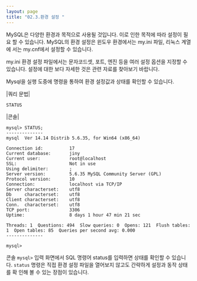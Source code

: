 ```yaml
---
layout: page
title: "02.3.환경 설정 "
--- 
```

MySQL은 다양한 환경과 목적으로 사용될 것입니다. 이로 인한 목적에 따라 설정이 필요 할 수 있습니다. MySQL의 환경 설정은 윈도우 환경에서는 my.ini 파일, 리눅스 계열에 서는 my.cnf에서 설정할 수 있습니다.  

my.ini 환경 설정 파일에서는 문자코드셋, 포트, 엔진 등을 여러 설정 옵션을 지정할 수 있습니다. 설정에 대한 보다 자세한 것은 관련 자료를 찾아보기 바랍니다.  

Mysql을 실행 도중에 명령을 통하여 환경 설정값과 상태를 확인할 수 있습니다. 

|쿼리 문법| 
```
STATUS 
```

|콘솔| 
```
mysql> STATUS;
--------------
mysql  Ver 14.14 Distrib 5.6.35, for Win64 (x86_64)

Connection id:          17
Current database:       jiny
Current user:           root@localhost
SSL:                    Not in use
Using delimiter:        ;
Server version:         5.6.35 MySQL Community Server (GPL)
Protocol version:       10
Connection:             localhost via TCP/IP
Server characterset:    utf8
Db     characterset:    utf8
Client characterset:    utf8
Conn.  characterset:    utf8
TCP port:               3306
Uptime:                 8 days 1 hour 47 min 21 sec

Threads: 1  Questions: 494  Slow queries: 0  Opens: 121  Flush tables: 1  Open tables: 85  Queries per second avg: 0.000
--------------

mysql>
```

콘솔 `mysql>` 입력 화면에서 SQL 명령어 status를 입력하면 상태를 확인할 수 있습니다. 
`status` 명령은 직접 환경 설정 파일을 열어보지 않고도 간략하게 설정과 동작 상태를 확 인해 볼 수 있는 장점이 있습니다. 
